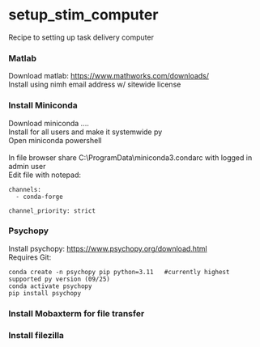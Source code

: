 # setup_stim_computer
Recipe to setting up task delivery computer

### Matlab
Download matlab: https://www.mathworks.com/downloads/ <br>
Install using nimh email address w/ sitewide license <br>

### Install Miniconda 
Download miniconda .... <br>
Install for all users and make it systemwide py <br>
Open miniconda powershell <br>
<br>
In file browser share C:\ProgramData\miniconda3\.condarc  with logged in admin user <br>
Edit file with notepad: 
```
channels:
  - conda-forge

channel_priority: strict
```

### Psychopy 
Install psychopy: https://www.psychopy.org/download.html <br>
Requires Git:  
```
conda create -n psychopy pip python=3.11   #currently highest supported py version (09/25)
conda activate psychopy
pip install psychopy 
```

### Install Mobaxterm for file transfer


### Install filezilla





